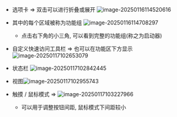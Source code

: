 - 选项卡 => 双击可以进行折叠或展开
  ![image-20250116114520616](D:\Majinliang\Documents\笔记\工具\Word\Inbox\image-20250116114520616.png)


- 其中的每个区域被称为功能组
  ![image-20250116114708297](D:\Majinliang\Documents\笔记\工具\Word\Inbox\image-20250116114708297.png)
  - 点击右下角的小三角, 可以看到完整的功能组(称之为启动器)


- 自定义快速访问工具栏 => 也可以在功能区下方显示
  ![image-20250117102653079](D:\Majinliang\Documents\笔记\工具\Word\Inbox\image-20250117102653079.png)


- 状态栏
  ![image-20250117102842445](D:\Majinliang\Documents\笔记\工具\Word\Inbox\image-20250117102842445.png)

- 视图![image-20250117102955743](D:\Majinliang\Documents\笔记\工具\Word\Inbox\image-20250117102955743.png)

- 触摸 / 鼠标模式 => ![image-20250117103227966](D:\Majinliang\Documents\笔记\工具\Word\Inbox\image-20250117103227966.png)
  - 可以用于调整按钮间距, 鼠标模式下间距较小
